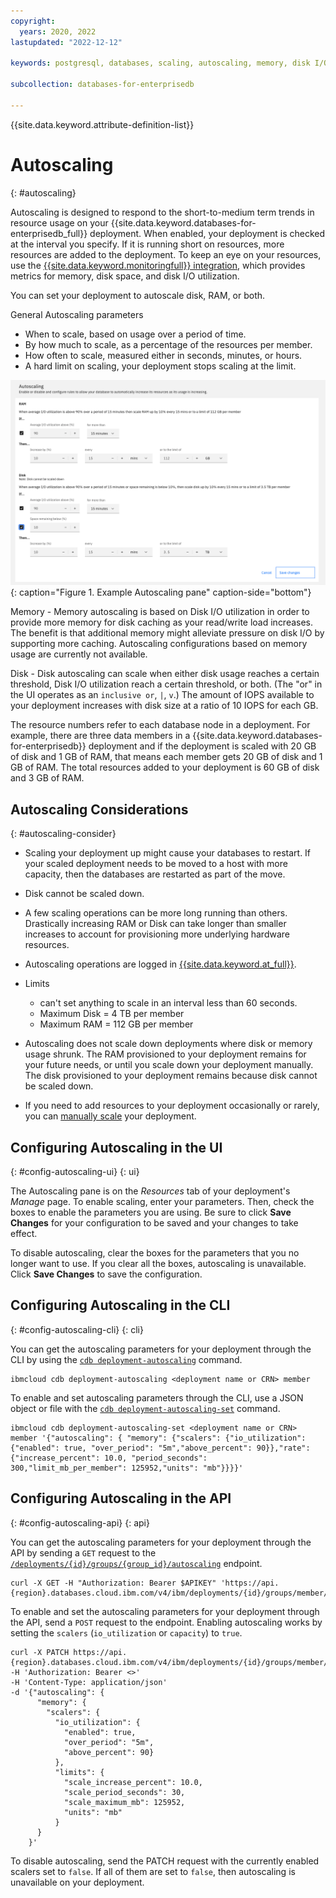 ```yaml
---
copyright:
  years: 2020, 2022
lastupdated: "2022-12-12"

keywords: postgresql, databases, scaling, autoscaling, memory, disk I/O, edb, enterprisedb

subcollection: databases-for-enterprisedb

---
```


{{site.data.keyword.attribute-definition-list}}


# Autoscaling
{: #autoscaling}

Autoscaling is designed to respond to the short-to-medium term trends in resource usage on your {{site.data.keyword.databases-for-enterprisedb_full}} deployment. When enabled, your deployment is checked at the interval you specify. If it is running short on resources, more resources are added to the deployment. To keep an eye on your resources, use the [{{site.data.keyword.monitoringfull}} integration](/docs/cloud-databases?topic=cloud-databases-monitoring), which provides metrics for memory, disk space, and disk I/O utilization.

You can set your deployment to autoscale disk, RAM, or both.

General Autoscaling parameters
- When to scale, based on usage over a period of time.
- By how much to scale, as a percentage of the resources per member.
- How often to scale, measured either in seconds, minutes, or hours.
- A hard limit on scaling, your deployment stops scaling at the limit.

![Example Autoscaling pane](images/autoscaling-update.png){: caption="Figure 1. Example Autoscaling pane" caption-side="bottom"}

Memory - Memory autoscaling is based on Disk I/O utilization in order to provide more memory for disk caching as your read/write load increases. The benefit is that additional memory might alleviate pressure on disk I/O by supporting more caching. Autoscaling configurations based on memory usage are currently not available.

Disk - Disk autoscaling can scale when either disk usage reaches a certain threshold, Disk I/O utilization reach a certain threshold, or both. (The "or" in the UI operates as an `inclusive or`, `|`, `v`.) The amount of IOPS available to your deployment increases with disk size at a ratio of 10 IOPS for each GB.

The resource numbers refer to each database node in a deployment. For example, there are three data members in a {{site.data.keyword.databases-for-enterprisedb}} deployment and if the deployment is scaled with 20 GB of disk and 1 GB of RAM, that means each member gets 20 GB of disk and 1 GB of RAM. The total resources added to your deployment is 60 GB of disk and 3 GB of RAM.

## Autoscaling Considerations
{: #autoscaling-consider}

- Scaling your deployment up might cause your databases to restart. If your scaled deployment needs to be moved to a host with more capacity, then the databases are restarted as part of the move.

- Disk cannot be scaled down.

- A few scaling operations can be more long running than others. Drastically increasing RAM or Disk can take longer than smaller increases to account for provisioning more underlying hardware resources.

- Autoscaling operations are logged in [{{site.data.keyword.at_full}}](/docs/databases-for-enterprisedb?topic=cloud-databases-activity-tracker-integration).

- Limits
   - can't set anything to scale in an interval less than 60 seconds.
   - Maximum Disk = 4 TB per member
   - Maximum RAM = 112 GB per member

- Autoscaling does not scale down deployments where disk or memory usage shrunk. The RAM provisioned to your deployment remains for your future needs, or until you scale down your deployment manually. The disk provisioned to your deployment remains because disk cannot be scaled down.

- If you need to add resources to your deployment occasionally or rarely, you can [manually scale](/docs/databases-for-enterprisedb?topic=databases-for-enterprisedb-resources-scaling) your deployment.

## Configuring Autoscaling in the UI
{: #config-autoscaling-ui}
{: ui}

The Autoscaling pane is on the _Resources_ tab of your deployment's _Manage_ page. To enable scaling, enter your parameters. Then, check the boxes to enable the parameters you are using. Be sure to click **Save Changes** for your configuration to be saved and your changes to take effect.

To disable autoscaling, clear the boxes for the parameters that you no longer want to use. If you clear all the boxes, autoscaling is unavailable. Click **Save Changes** to save the configuration.

## Configuring Autoscaling in the CLI
{: #config-autoscaling-cli}
{: cli}

You can get the autoscaling parameters for your deployment through the CLI by using the [`cdb deployment-autoscaling`](/docs/databases-cli-plugin?topic=databases-cli-plugin-cdb-reference#-ibmcloud-cdb-deployment-autoscaling-) command.
```shell
ibmcloud cdb deployment-autoscaling <deployment name or CRN> member
```

To enable and set autoscaling parameters through the CLI, use a JSON object or file with the [`cdb deployment-autoscaling-set`](/docs/databases-cli-plugin?topic=databases-cli-plugin-cdb-reference#-ibmcloud-cdb-deployment-autoscaling-set-) command.
```shell
ibmcloud cdb deployment-autoscaling-set <deployment name or CRN> member '{"autoscaling": { "memory": {"scalers": {"io_utilization": {"enabled": true, "over_period": "5m","above_percent": 90}},"rate": {"increase_percent": 10.0, "period_seconds": 300,"limit_mb_per_member": 125952,"units": "mb"}}}}'
```

## Configuring Autoscaling in the API
{: #config-autoscaling-api}
{: api}

You can get the autoscaling parameters for your deployment through the API by sending a `GET` request to the [`/deployments/{id}/groups/{group_id}/autoscaling`](https://cloud.ibm.com/apidocs/cloud-databases-api#get-the-autoscaling-configuration-from-a-deploymen) endpoint.
```shell
curl -X GET -H "Authorization: Bearer $APIKEY" 'https://api.{region}.databases.cloud.ibm.com/v4/ibm/deployments/{id}/groups/member/autoscaling'
```

To enable and set the autoscaling parameters for your deployment through the API, send a `POST` request to the endpoint. Enabling autoscaling works by setting the `scalers` (`io_utilization` or `capacity`) to `true`.
```shell
curl -X PATCH https://api.{region}.databases.cloud.ibm.com/v4/ibm/deployments/{id}/groups/member/autoscaling -H 'Authorization: Bearer <>'
-H 'Content-Type: application/json'
-d '{"autoscaling": {
      "memory": {
        "scalers": {
          "io_utilization": {
            "enabled": true,
            "over_period": "5m",
            "above_percent": 90}
          },
          "limits": {
            "scale_increase_percent": 10.0,
            "scale_period_seconds": 30,
            "scale_maximum_mb": 125952,
            "units": "mb"
          }
      }
    }'
```
To disable autoscaling, send the PATCH request with the currently enabled scalers set to `false`. If all of them are set to `false`, then autoscaling is unavailable on your deployment.
